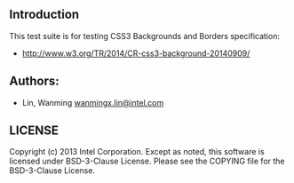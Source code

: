 ## Introduction

This test suite is for testing CSS3 Backgrounds and Borders specification:
* http://www.w3.org/TR/2014/CR-css3-background-20140909/

## Authors:

* Lin, Wanming <wanmingx.lin@intel.com>

## LICENSE

Copyright (c) 2013 Intel Corporation.
Except as noted, this software is licensed under BSD-3-Clause License.
Please see the COPYING file for the BSD-3-Clause License.
